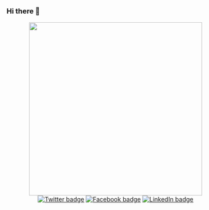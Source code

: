### Hi there 👋

<div id="header" align="center">
  <img width="400px" height="auto" src="https://media3.giphy.com/media/qgQUggAC3Pfv687qPC/giphy.gif?cid=ecf05e47dshj7ccipsm3111okbcant8p4f4v3px2wazed0hg&ep=v1_gifs_related&rid=giphy.gif&ct=g"/>
</div>

<div id="badges" align="center">
  <a href="https://twitter.com/sanuja_methmal"><img alt="Twitter badge" src="https://img.shields.io/badge/Twitter-1DA1F2?style=for-the-badge&logo=twitter&logoColor=white"/></a>
  <a href="https://www.facebook.com/profile.php?id=100091302773227"><img alt="Facebook badge" src="https://img.shields.io/badge/Facebook-1877F2?style=for-the-badge&logo=facebook&logoColor=white"/></a>
   <a href="https://www.linkedin.com/in/sanuja-methmal"><img alt="LinkedIn badge" src="https://img.shields.io/badge/LinkedIn-0077B5?style=for-the-badge&logo=linkedin&logoColor=white"/></a>
</div>

